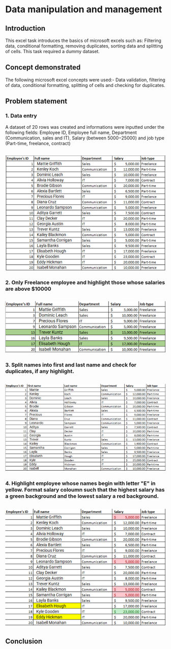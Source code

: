 # Data manipulation and management

## Introduction
This excel task introduces the basics of microsoft excels such as: Filtering data, conditional formatting, removing duplicates, sorting data and splitting of cells.
This task required a dummy dataset.

## Concept demonstrated
The following microsoft excel concepts were used:- Data validation, filtering of data, conditional formatting, splitting of cells and checking for duplicates.

## Problem statement

  ### 1. Data entry
   
   A dataset of 20 rows was created and informations were inputted under the following fields: Employee ID, Employee full name, Department (Communication, sales and IT), Salary (between $5000-$25000) and job type (Part-time, freelance, contract)
   
   ![](Employee_infos-0.png)
---

 ### 2. Only Freelance employee and highlight those whose salaries are above $10000

 ![](Employee_infos-1.png)
 ---

### 3. Split names into first and last name and check for duplicates, if any highlight.

![](Employee_infos-2.png)
---

### 4. Highlight employee whose names begin with letter "E" in yellow. Format salary coloumn such that the highest salary has a green background and the lowest salary a red background.

![](Employee_infos-3.png)
---

## Conclusion






 
 
